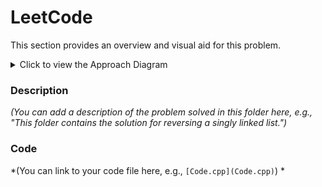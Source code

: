 # LeetCode

This section provides an overview and visual aid for this problem.

<details>
<summary>Click to view the Approach Diagram</summary>
<br/>
![Approach Diagram](image/approach.png)
</details>

### Description

*(You can add a description of the problem solved in this folder here, e.g., "This folder contains the solution for reversing a singly linked list.")*

### Code

*(You can link to your code file here, e.g., `[Code.cpp](Code.cpp)`) *